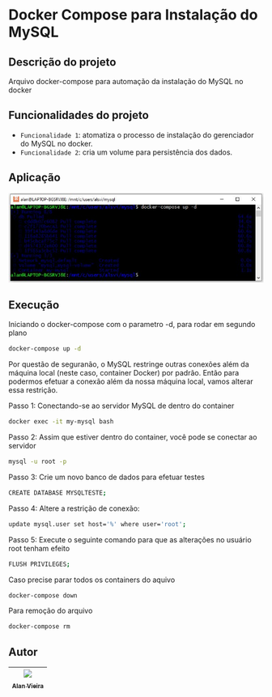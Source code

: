 # Docker Compose para Instalação do MySQL
## Descrição do projeto
Arquivo docker-compose para automação da instalação do MySQL no docker

## Funcionalidades do projeto
- `Funcionalidade 1`: atomatiza o processo de instalação do gerenciador do MySQL no docker.
- `Funcionalidade 2`: cria um volume para persistência dos dados.

## Aplicação
![Docker Compose](./img/docker_compose_mysql.JPG)

## Execução
Iniciando o docker-compose com o parametro -d, para rodar em segundo plano
```bash
docker-compose up -d
```

Por questão de seguranão, o MySQL restringe outras conexões além da máquina local (neste caso, container Docker) por padrão. Então para podermos efetuar a conexão além da nossa máquina local, vamos alterar essa restrição.

Passo 1: Conectando-se ao servidor MySQL de dentro do container
```bash
docker exec -it my-mysql bash
```
Passo 2: Assim que estiver dentro do container, você pode se conectar ao servidor
```bash
mysql -u root -p
```
Passo 3: Crie um novo banco de dados para efetuar testes
```bash
CREATE DATABASE MYSQLTESTE;
```
Passo 4: Altere a restrição de conexão:
```bash
update mysql.user set host='%' where user='root';
```
Passo 5: Execute o seguinte comando para que as alterações no usuário root tenham efeito
```bash
FLUSH PRIVILEGES;
```

Caso precise parar todos os containers do aquivo
```bash
docker-compose down
```

Para remoção do arquivo
```bash
docker-compose rm
```

## Autor

| [<img src="https://avatars.githubusercontent.com/alan-vieira" width=115><br><sub>Alan Vieira</sub>](https://github.com/alan-vieira) |
| :---: |
